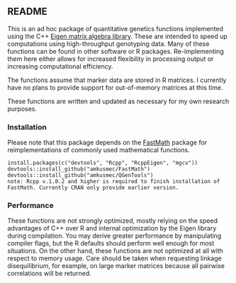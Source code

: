 ## README

This is an ad hoc package of quantitative genetics functions implemented using the C++ [Eigen matrix algebra library](<http://eigen.tuxfamily.org/index.php?title=Main_Page>). These are intended to speed up computations using high-throughput genotyping data. Many of these functions can be found in other software or R packages. Re-implementing them here either allows for increased flexibility in processing output or increasing computational efficiency.

The functions assume that marker data are stored in R matrices. I currently have no plans to provide support for out-of-memory matrices at this time.

These functions are written and updated as necessary for my own research purposes.

### Installation

Please note that this package depends on the [FastMath](<https://github.com/amkusmec/FastMath>) package for reimplementations of commonly used mathematical functions.

```
install.packages(c("devtools", "Rcpp", "RcppEigen", "mgcv"))
devtools::install_github("amkusmec/FastMath")
devtools::install_github("amkusmec/QGenTools")
note: Rcpp v.1.0.2 and higher is required to finish installation of FastMath. Currently CRAN only provide earlier version.
```

### Performance

These functions are not strongly optimized, mostly relying on the speed advantages of C++ over R and internal optimization by the Eigen library during compilation. You may derive greater performance by manipulating compiler flags, but the R defaults should perform well enough for most situations. On the other hand, these functions are not optimized at all with respect to memory usage. Care should be taken when requesting linkage disequilibrium, for example, on large marker matrices because all pairwise correlations will be returned.
